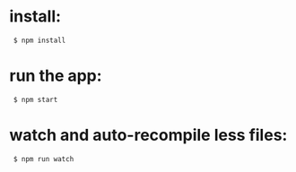 # install:
     $ npm install

# run the app:
     $ npm start

# watch and auto-recompile less files:
     $ npm run watch